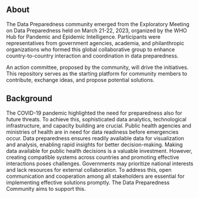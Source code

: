 ## About

<p>The Data Preparedness community emerged from the Exploratory Meeting on Data Preparedness held on March 21-22, 2023, organized by the WHO Hub for Pandemic and Epidemic Intelligence. Participants were representatives from government agencies, academia, and philanthropic organizations who formed this global collaborative group to enhance country-to-country interaction and coordination in data preparedness. </p>
An action committee, proposed by the community, will drive the initiatives. This repository serves as the starting platform for community members to contribute, exchange ideas, and propose potential solutions.

## Background

The COVID-19 pandemic highlighted the need for preparedness also for future threats. To achieve this, sophisticated data analytics, technological infrastructure, and capacity building are crucial. Public health agencies and ministries of health are in need for data readiness before emergencies occur. Data preparedness ensures readily available data for visualization and analysis, enabling rapid insights for better decision-making. Making data available for public health decisions is a valuable investment. However, creating compatible systems across countries and promoting effective interactions poses challenges. Governments may prioritize national interests and lack resources for external collaboration. To address this, open communication and cooperation among all stakeholders are essential for implementing effective solutions promptly. The Data Preparedness Community aims to support this. 
